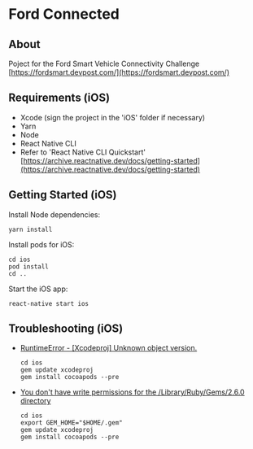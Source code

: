 # Ford Connected

## About

Poject for the Ford Smart Vehicle Connectivity Challenge [https://fordsmart.devpost.com/](https://fordsmart.devpost.com/)

## Requirements (iOS)

- Xcode (sign the project in the 'iOS' folder if necessary)
- Yarn
- Node
- React Native CLI
- Refer to 'React Native CLI Quickstart' [https://archive.reactnative.dev/docs/getting-started](https://archive.reactnative.dev/docs/getting-started)

## Getting Started (iOS)

Install Node dependencies: 

```
yarn install
```

Install pods for iOS: 

```
cd ios
pod install
cd ..
```

Start the iOS app:

```
react-native start ios
```

## Troubleshooting (iOS)

- [RuntimeError - [Xcodeproj] Unknown object version.](https://github.com/CocoaPods/CocoaPods/issues/7697)

    ```
    cd ios
    gem update xcodeproj
    gem install cocoapods --pre
    ```

- [You don't have write permissions for the /Library/Ruby/Gems/2.6.0 directory](https://github.com/rbenv/rbenv/issues/1267)
    ```
    cd ios
    export GEM_HOME="$HOME/.gem"
    gem update xcodeproj
    gem install cocoapods --pre
    ```